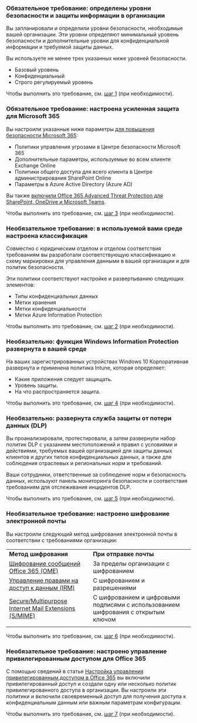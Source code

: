 <a name="crit-infoprotect-step1"></a>
### <a name="required-security-and-information-protection-levels-for-your-organization-are-defined"></a>Обязательное требование: определены уровни безопасности и защиты информации в организации

Вы запланировали и определили уровни безопасности, необходимые вашей организации. Эти уровни определяют минимальный уровень безопасности и дополнительные уровни для конфиденциальной информации и требуемой защиты данных.

Вы используете не менее трех указанных ниже уровней безопасности.

- Базовый уровень
- Конфиденциальный
- Строго регулируемый уровень

Чтобы выполнить это требование, см. [шаг 1](../infoprotect-define-sec-infoprotect-levels.md) (при необходимости). 

<a name="crit-infoprotect-step3"></a>
### <a name="required-increased-security-for-microsoft-365-is-configured"></a>Обязательное требование: настроена усиленная защита для Microsoft 365

Вы настроили указанные ниже параметры [для повышения безопасности Microsoft 365](https://docs.microsoft.com/office365/securitycompliance/tenant-wide-setup-for-increased-security):

- Политики управления угрозами в Центре безопасности Microsoft 365
- Дополнительные параметры, используемые во всем клиенте Exchange Online
- Политики общего доступа для всего клиента в Центре администрирования SharePoint Online
- Параметры в Azure Active Directory (Azure AD)

Вы также [включили Office 365 Advanced Threat Protection для SharePoint, OneDrive и Microsoft Teams](https://docs.microsoft.com/office365/securitycompliance/turn-on-atp-for-spo-odb-and-teams).

Чтобы выполнить это требование, см. [шаг 3](../infoprotect-configure-increased-security-office-365.md) (при необходимости). 

<a name="crit-infoprotect-step2"></a>
### <a name="optional-classification-is-configured-across-your-environment"></a>Необязательное требование: в используемой вами среде настроена классификация

Совместно с юридическим отделом и отделом соответствия требованиям вы разработали соответствующую классификацию и схему маркировки для управления данными в вашей организации и для политик безопасности. 

Эти политики соответствуют настройке и развертыванию следующих элементов:

- Типы конфиденциальных данных
- Метки хранения
- Метки конфиденциальности
- Метки Azure Information Protection

Чтобы выполнить это требование, см. [шаг 2](../infoprotect-configure-classification.md) (при необходимости). 


<a name="crit-infoprotect-step4"></a>
### <a name="optional-windows-information-protection-is-deployed-across-your-environment"></a>Необязательно: функция Windows Information Protection развернута в вашей среде

На ваших зарегистрированных устройствах Windows 10 Корпоративная развернута и применена политика Intune, которая определяет:

- Какие приложения следует защищать.
- Уровень защиты.
- На что распространяется защита.

Чтобы выполнить это требование, см. [шаг 4](../infoprotect-deploy-windows-information-protection.md) (при необходимости). 

<a name="crit-infoprotect-step5"></a>
### <a name="optional-data-loss-prevention-dlp-is-deployed"></a>Необязательно: развернута служба защиты от потери данных (DLP)

Вы проанализировали, протестировали, а затем развернули набор политик DLP с указанием местоположений и правил с условиями и действиями, требуемых вашей организацией для защиты данных клиентов и других типов конфиденциальных данных, а также для соблюдения отраслевых и региональных норм и требований.

Ваши сотрудники, ответственные за соблюдение норм и безопасность данных, используют панель мониторинга безопасности и соответствия требованиям для отслеживания инцидентов DLP.

Чтобы выполнить это требование, см. [шаг 5](../infoprotect-data-loss-prevention.md) (при необходимости). 

<a name="crit-infoprotect-step6"></a>
### <a name="optional-email-encryption-is-configured"></a>Необязательное требование: настроено шифрование электронной почты

Вы настроили следующий метод шифрования электронной почты в соответствии с требованиями организации:

|||
|:-------|:-----|
| **Метод шифрования** | **При отправке почты** |
| [Шифрование сообщений Office 365 (OME)](https://docs.microsoft.com/Office365/SecurityCompliance/ome)  | За пределы организации с шифрованием |
| [Управление правами на доступ к данным (IRM)](https://docs.microsoft.com/office365/SecurityCompliance/information-rights-management-in-exchange-online) | С шифрованием и разрешениями |
| [Secure/Multipurpose Internet Mail Extensions (S/MIME)](https://docs.microsoft.com/Exchange/policy-and-compliance/smime) | С шифрованием и цифровыми подписями с использованием шифрования с открытым ключом |
|||

Чтобы выполнить это требование, см. [шаг 6](../infoprotect-email-encryption.md) (при необходимости).

<a name="crit-infoprotect-step7"></a>
### <a name="optional-configure-privileged-access-management-in-office-365"></a>Необязательное требование: настроено управление привилегированным доступом для Office 365

С помощью сведений в статье [Настройка управления привилегированным доступом в Office 365](https://docs.microsoft.com/office365/securitycompliance/privileged-access-management-configuration) вы включили привилегированный доступ и создали одну или несколько политик привилегированного доступа в организации. Вы настроили эти политики и включили своевременный доступ для получения доступа к конфиденциальным данным или важным параметрам конфигурации.

Чтобы выполнить это требование, см. [шаг 7](../infoprotect-configure-privileged-access-management.md) (при необходимости). 
